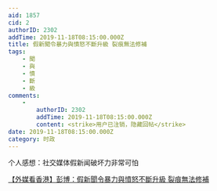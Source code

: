 ```yaml
---
aid: 1857
cid: 2
authorID: 2302
addTime: 2019-11-18T08:15:00.000Z
title: 假新聞令暴力與憤怒不斷升級 裂痕無法修補
tags:
    - 聞
    - 與
    - 憤
    - 斷
    - 級
comments:
    -
        authorID: 2302
        addTime: 2019-11-18T08:15:00.000Z
        content: <strike>用户已注销，隐藏回帖</strike>
date: 2019-11-18T08:15:00.000Z
category: 时政
---
```


个人感想：社交媒体假新闻破坏力非常可怕

[【外媒看香港】彭博：假新聞令暴力與憤怒不斷升級 裂痕無法修補](https://inews.hket.com/article/2495956/%E3%80%90%E5%A4%96%E5%AA%92%E7%9C%8B%E9%A6%99%E6%B8%AF%E3%80%91%E5%BD%AD%E5%8D%9A%EF%BC%9A%E5%81%87%E6%96%B0%E8%81%9E%E4%BB%A4%E6%9A%B4%E5%8A%9B%E8%88%87%E6%86%A4%E6%80%92%E4%B8%8D%E6%96%B7%E5%8D%87%E7%B4%9A%20%E8%A3%82%E7%97%95%E7%84%A1%E6%B3%95%E4%BF%AE%E8%A3%9C)
